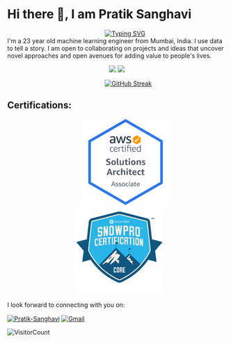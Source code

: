 # Hi there 👋, I am Pratik Sanghavi

&emsp;&emsp;&emsp;&emsp;&emsp;&emsp;&emsp;&emsp;&emsp;&emsp;&emsp;&emsp;&emsp;&emsp;&emsp;&emsp;[![Typing SVG](https://readme-typing-svg.herokuapp.com?color=%236cc644&center=true&vCenter=true&lines=Machine+Learning+Engineer;Fiddler+%F0%9F%8E%BB;Storyteller)](https://git.io/typing-svg)
<br>
I'm a 23 year old machine learning engineer from Mumbai, India. I use data to tell a story. I am open to collaborating on projects and ideas that uncover novel approaches and open avenues for adding value to people's lives. 

<p align="centre">
 
 <div align = "center">
  
  <a href="https://github.com/Pratik-Sanghavi" title="Redirect to Pratik's GitHub">
  <img width="49%" src="https://github-readme-stats.vercel.app/api?username=Pratik-Sanghavi&count_private=true&show_icons=true&include_all_commits=true" /></a>

  <a href="https://github.com/Pratik-Sanghavi" title="Redirect to Pratik's GitHub">
  <img width="41%" src="https://github-readme-stats.vercel.app/api/top-langs/?username=Pratik-Sanghavi&hide=TeX&layout=compact" /></a>
  </div>
</p>

<!-- > Once the why becomes clear, the how is easy<br> -->

&emsp;&emsp;&emsp;&emsp;&emsp;&emsp;&emsp;&emsp;&emsp;&emsp;&emsp;&emsp;&emsp;&emsp;&emsp;&emsp;[![GitHub Streak](https://github-readme-streak-stats.herokuapp.com/?user=Pratik-Sanghavi)](https://github.com/DenverCoder1/github-readme-streak-stats)

## Certifications:
<div id="certifications">
 <span>
  &emsp;&emsp;&emsp;&emsp;&emsp;&emsp;&emsp;&emsp;&emsp;&emsp;&emsp;&emsp;
  <a href = "https://www.credly.com/badges/8bc678f4-bb9c-4339-abb1-61ba4e64349b/public_url">
   <img src="https://github.com/Pratik-Sanghavi/Pratik-Sanghavi/blob/main/My_Documents/aws-certified-solutions-architect-associate.png" alt="AWS Solutions Architect" width="200"/>
  </a>
  &emsp;&emsp;&emsp;&emsp;&emsp;&emsp;&emsp;&emsp;&emsp;&emsp;&emsp;
  <a href = "https://www.credly.com/badges/5fa44ab2-bd8b-472c-b0af-71d341957caf/public_url">
   <img src="https://github.com/Pratik-Sanghavi/Pratik-Sanghavi/blob/main/My_Documents/snowpro-core-certification.png" alt="SnowPro Core Certified" width="200"/>
  </a>
 </span>
</div>

I look forward to connecting with you on:<br>
<p align="left">
<a href="https://www.linkedin.com/in/pratik-sanghavi-62a571154" target="blank"><img align="center" src="https://raw.githubusercontent.com/BEPb/BEPb/master/assets/linkedin.svg" alt="Pratik-Sanghavi" height="60" width="60" /></a>
<a href="mailto:sanghavipratikr@gmail.com" target="blank"><img align="center" src="https://raw.githubusercontent.com/BEPb/BEPb/master/assets/gmail.svg" alt="Gmail" height="60" width="60" /></a>
</p>

![VisitorCount](https://profile-counter.glitch.me/{PratikSangh}/count.svg)

